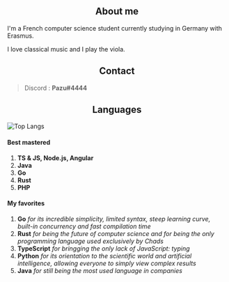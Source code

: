 <h2 align="center">About me</h2>

I'm a French computer science student currently studying in Germany with Erasmus.

I love classical music and I play the viola.

<h2 align="center">Contact</h2>

> Discord : **Pazu#4444**

<h2 align="center">Languages</h2>

![Top Langs](https://github-readme-stats.vercel.app/api/top-langs/?username=MarioVieilledent&hide=javascript,css,scss,html&theme=tokyonight)

#### Best mastered

1) **TS & JS, Node.js, Angular**
2) **Java**
3) **Go**
4) **Rust**
5) **PHP**

#### My favorites

1) **Go** *for its incredible simplicity, limited syntax, steep learning curve, built-in concurrency and fast compilation time*
2) **Rust** *for being the future of computer science and for being the only programming language used exclusively by Chads*
3) **TypeScript** *for bringging the only lack of JavaScript: typing*
4) **Python** *for its orientation to the scientific world and artificial intelligence, allowing everyone to simply view complex results*
5) **Java** *for still being the most used language in companies*
